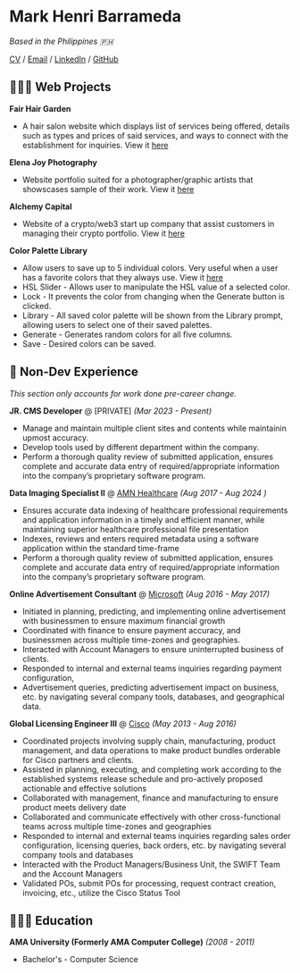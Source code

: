# Mark Henri Barrameda

_Based in the Philippines 🇵🇭_ <br>

[CV](https://drive.google.com/file/d/1WMTspN0ybGMqmTUyrFRkS51Nhwc2124F/view?usp=sharing) / [Email](mailto:mrk.hnr@hotmail.com) / [LinkedIn](https://www.linkedin.com/in/mark-henri/) / [GitHub](https://github.com/mrk-hnr/)

## 👨🏽‍💻 Web Projects

**Fair Hair Garden**
  - A hair salon website which displays list of services being offered, details such as types and prices of said services, and ways to connect with the establishment for inquiries. View it [here](https://fairhairgarden.netlify.app/)

**Elena Joy Photography**
  - Website portfolio suited for a photographer/graphic artists that showscases sample of their work. View it [here](https://photographyelenajoy.netlify.app/)

**Alchemy Capital**
  - Website of a crypto/web3 start up company that assist customers in managing their crypto portfolio. View it [here](https://hnr-alchemycapital.netlify.app/)

**Color Palette Library**
  - Allow users to save up to 5 individual colors. Very useful when a user has a favorite colors that they always use. View it [here](https://app.netlify.com/sites/hnr-colorpalettelibrary/overview)
  - HSL Slider - Allows user to manipulate the HSL value of a selected color.
  - Lock - It prevents the color from changing when the Generate button is clicked.
  - Library - All saved color palette will be shown from the Library prompt, allowing users to select one of their saved palettes.
  - Generate - Generates random colors for all five columns.
  - Save - Desired colors can be saved.

    
## 💼 Non-Dev Experience

_This section only accounts for work done pre-career change._

**JR. CMS Developer** @ [PRIVATE] _(Mar 2023 - Present)_
  - Manage and maintain multiple client sites and contents while maintainin upmost accuracy.
  - Develop tools used by different department within the company.
  - Perform a thorough quality review of submitted application, ensures complete and accurate data entry of required/appropriate information into the company’s proprietary software program.

**Data Imaging Specialist II** @ [AMN Healthcare](https://www.amnhealthcare.com/) _(Aug 2017 - Aug 2024 )_
  - Ensures accurate data indexing of healthcare professional requirements and application information in a timely and efficient manner, while maintaining superior healthcare professional file presentation
  - Indexes, reviews and enters required metadata using a software application within the standard time-frame
  - Perform a thorough quality review of submitted application, ensures complete and accurate data entry of required/appropriate information into the company’s proprietary software program.

**Online Advertisement Consultant** @ [Microsoft](https://www.microsoft.com/) _(Aug 2016 - May 2017)_
  - Initiated in planning, predicting, and implementing online advertisement with businessmen to ensure maximum financial growth
  - Coordinated with finance to ensure payment accuracy, and businessmen across multiple time-zones and geographies.
  - Interacted with Account Managers to ensure uninterrupted business of clients.
  - Responded to internal and external teams inquiries regarding payment configuration,
  - Advertisement queries, predicting advertisement impact on business, etc. by navigating several company tools, databases, and geographical data.

**Global Licensing Engineer III** @ [Cisco](https://www.cisco.com) _(May 2013 - Aug 2016)_
  - Coordinated projects involving supply chain, manufacturing, product management, and data operations to make product bundles orderable for Cisco partners and clients.
  - Assisted in planning, executing, and completing work according to the established systems release schedule and pro-actively proposed actionable and effective solutions
  - Collaborated with management, finance and manufacturing to ensure product meets delivery date
  - Collaborated and communicate effectively with other cross-functional teams across multiple time-zones and geographies
  - Responded to internal and external teams inquiries regarding sales order configuration, licensing queries, back orders, etc. by navigating several company tools and databases
  - Interacted with the Product Managers/Business Unit, the SWIFT Team and the Account Managers
  - Validated POs, submit POs for processing, request contract creation, invoicing, etc., utilize the Cisco Status Tool

## 👨🏽‍🎓 Education
**AMA University (Formerly AMA Computer College)** _(2008 - 2011)_
  - Bachelor's - Computer Science
